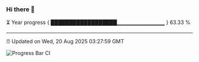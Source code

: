### Hi there 👋

⏳ Year progress { ██████████████████▁▁▁▁▁▁▁▁▁▁▁▁ } 63.33 %

---

⏰ Updated on Wed, 20 Aug 2025 03:27:59 GMT

![Progress Bar CI](https://github.com/IshwaranRudhara/GIT-ACTION/workflows/Progress%20Bar%20CI/badge.svg)
